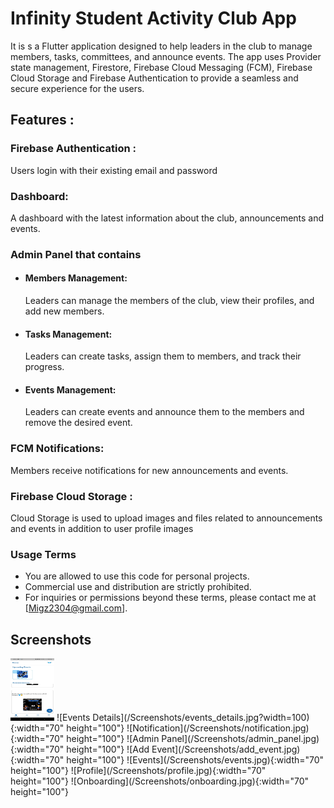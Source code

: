# Infinity Student Activity Club App
It is s a Flutter application designed to help leaders in the club to manage members, tasks, committees, and announce events. The app uses Provider state management, Firestore, Firebase Cloud Messaging (FCM), Firebase Cloud Storage and Firebase Authentication to provide a seamless and secure experience for the users.

## Features :

### Firebase Authentication : 
Users login with their existing email and password
### Dashboard:
A dashboard with the latest information about the club, announcements and events.
### Admin Panel that contains
- #### Members Management: 
    Leaders can manage the members of the club, view their profiles, and add new members.
- #### Tasks Management: 
    Leaders can create tasks, assign them to members, and track their progress.
- #### Events Management: 
    Leaders can create events and announce them to the members and remove the desired event.
### FCM Notifications: 
Members receive notifications for new announcements and events.
### Firebase Cloud Storage :
Cloud Storage is used to upload images and files related to announcements and events in addition to user profile images



### Usage Terms

- You are allowed to use this code for personal projects.
- Commercial use and distribution are strictly prohibited.
- For inquiries or permissions beyond these terms, please contact me at [Migz2304@gmail.com].

## Screenshots

<img src="/Screenshots/home.jpg" alt="Home" width="70" height="100">
![Events Details](/Screenshots/events_details.jpg?width=100){:width="70" height="100"}
![Notification](/Screenshots/notification.jpg){:width="70" height="100"}
![Admin Panel](/Screenshots/admin_panel.jpg){:width="70" height="100"}
![Add Event](/Screenshots/add_event.jpg){:width="70" height="100"}
![Events](/Screenshots/events.jpg){:width="70" height="100"}
![Profile](/Screenshots/profile.jpg){:width="70" height="100"}
![Onboarding](/Screenshots/onboarding.jpg){:width="70" height="100"}


